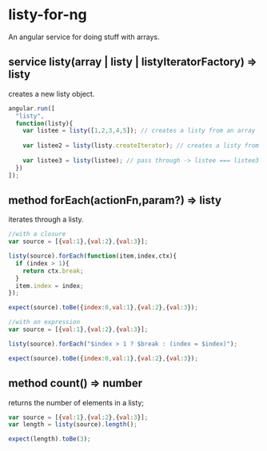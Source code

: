 listy-for-ng
============

An angular service for doing stuff with arrays.

service listy(array | listy | listyIteratorFactory) => listy
--------
creates a new listy object.

```javascript
angular.run([
  "listy",
  function(listy){
    var listee = listy([1,2,3,4,5]); // creates a listy from an array
    
    var listee2 = listy(listy.createIterator); // creates a listy from
    
    var listee3 = listy(listee); // pass through -> listee === listee3
  })
]);
```

method forEach(actionFn,param?) => listy
--------
iterates through a listy.

```javascript
//with a closure
var source = [{val:1},{val:2},{val:3}];

listy(source).forEach(function(item,index,ctx){
  if (index > 1){
    return ctx.break;
  }
  item.index = index;
});

expect(source).toBe({index:0,val:1},{val:2},{val:3});

//with an expression
var source = [{val:1},{val:2},{val:3}];

listy(source).forEach("$index > 1 ? $break : (index = $index)");

expect(source).toBe({index:0,val:1},{val:2},{val:3});
```

method count() => number
--------
returns the number of elements in a listy;

```javascript
var source = [{val:1},{val:2},{val:3}];
var length = listy(source).length();

expect(length).toBe(3);
```




